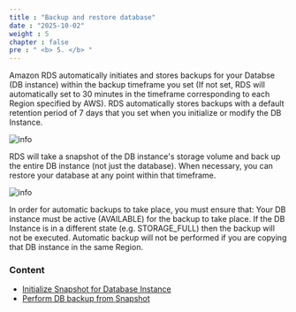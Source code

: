 ```yaml
---
title : "Backup and restore database"
date : "2025-10-02"
weight : 5
chapter : false
pre : " <b> 5. </b> "
---
```


Amazon RDS automatically initiates and stores backups for your Databse (DB instance) within the backup timeframe you set (If not set, RDS will automatically set to 30 minutes in the timeframe corresponding to each Region specified by AWS).
RDS automatically stores backups with a default retention period of 7 days that you set when you initialize or modify the DB Instance.

![info](/images/restoreandbackup/info-aws-01.png)

RDS will take a snapshot of the DB instance's storage volume and back up the entire DB instance (not just the database).
When necessary, you can restore your database at any point within that timeframe.

![info](/images/restoreandbackup/info-aws-02.png)


In order for automatic backups to take place, you must ensure that:
Your DB instance must be active (AVAILABLE) for the backup to take place. If the DB Instance is in a different state (e.g. STORAGE_FULL) then the backup will not be executed.
Automatic backup will not be performed if you are copying that DB instance in the same Region.


### Content

 - [Initialize Snapshot for Database Instance](5.1-createdbsnapshot/)
 - [Perform DB backup from Snapshot](5.2-restorewithsnapshot//)